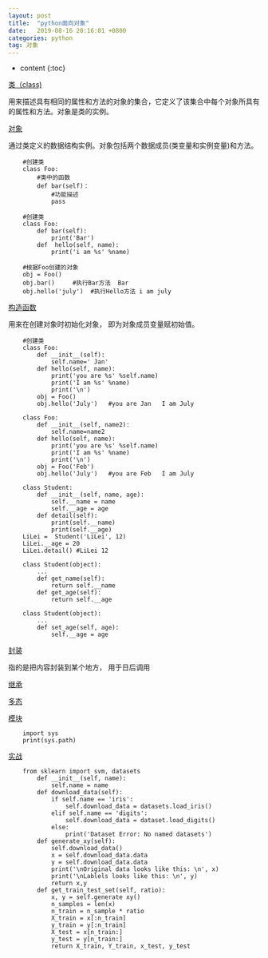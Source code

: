 ```yaml
---
layout: post
title:  "python面向对象"
date:   2019-08-16 20:16:01 +0800
categories: python
tag: 对象
---
```


* content
{:toc}


[类（class)](#)

用来描述具有相同的属性和方法的对象的集合，它定义了该集合中每个对象所具有的属性和方法。对象是类的实例。

[对象](#)

通过类定义的数据结构实例。对象包括两个数据成员(类变量和实例变量)和方法。
       
        #创建类
        class Foo:
            #类中的函数
            def bar(self)：
                #功能描述
                pass

        #创建类
        class Foo:
            def bar(self):
                print('Bar')
            def  hello(self, name):
                print('i am %s' %name)
        
        #根据Foo创建的对象
        obj = Foo()
        obj.bar()     #执行Bar方法  Bar
        obj.hello('july')  #执行Hello方法 i am july

[构造函数](#)

用来在创建对象时初始化对象， 即为对象成员变量赋初始值。

        #创建类
        class Foo:
            def __init__(self):
                self.name=' Jan'
            def hello(self, name):
                print('you are %s' %self.name)
                print('I am %s' %name)
                print('\n')
            obj = Foo()
            obj.hello('July')   #you are Jan   I am July

        class Foo:
            def __init__(self, name2):
                self.name=name2
            def hello(self, name):
                print('you are %s' %self.name)
                print('I am %s' %name)
                print('\n')
            obj = Foo('Feb')
            obj.hello('July')   #you are Feb   I am July

        class Student:
            def __init__(self, name, age):
                self.__name = name
                self.__age = age
            def detail(self):
                print(self.__name)
                print(self.__age)
        LiLei =  Student('LiLei', 12)
        LiLei.__age = 20
        LiLei.detail() #LiLei 12

        class Student(object):
            ...
            def get_name(self):
                return self.__name
            def get_age(self):
                return self.__age

        class Student(object):
            ...
            def set_age(self, age):
                self.__age = age

[封装](#)

指的是把内容封装到某个地方， 用于日后调用

[继承](#)

[多态](#)

[模块](#)

        import sys
        print(sys.path)
    
[实战](#)

        from sklearn import svm, datasets
            def __init__(self, name):
                self.name = name
            def download_data(self):
                if self.name == 'iris':
                    self.download_data = datasets.load_iris()
                elif self.name == 'digits':
                    self.download_data = dataset.load_digits()
                else:
                    print('Dataset Error: No named datasets')
            def generate_xy(self):
                self.download_data()
                x = self.download_data.data
                y = self.download_data.data
                print('\nOriginal data looks like this: \n', x)
                print('\nLablels looks like this: \n', y)
                return x,y
            def get_train_test_set(self, ratio):
                x, y = self.generate xy()
                n_samples = len(x)
                n_train = n_sample * ratio
                X_train = x[:n_train]
                y_train = y[:n_train]
                X_test = x[n_train:]
                y_test = y[n_train:]
                return X_train, Y_train, x_test, y_test
                



        